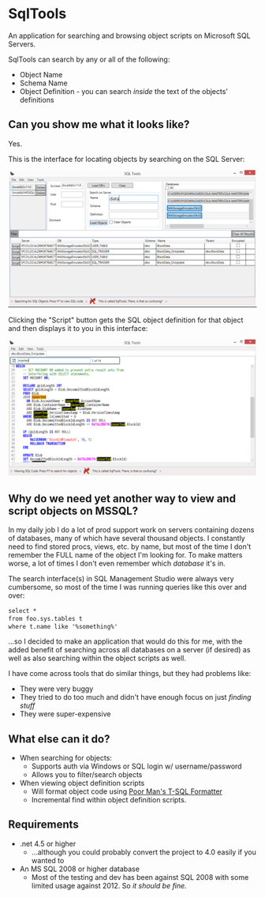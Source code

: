 # SqlTools

An application for searching and browsing object scripts on Microsoft SQL Servers.

SqlTools can search by any or all of the following:

* Object Name
* Schema Name
* Object Definition - you can search *inside* the text of the objects' definitions

## Can you show me what it looks like?

Yes.

This is the interface for locating objects by searching on the SQL Server:

![Code View Interface](/Wiki/Images/SqlToolsSearchInterface.png)

Clicking the "Script" button gets the SQL object definition for that object and then displays it to you in this interface:

![Code View Interface](/Wiki/Images/SqlToolsCodeViewInterface.png)

## Why do we need yet another way to view and script objects on MSSQL?

In my daily job I do a lot of prod support work on servers containing dozens of databases, 
many of which have several thousand objects. I constantly need to find stored procs, views, 
etc. by name, but most of the time I don't remember the FULL name of the object I'm looking 
for. To make matters worse, a lot of times I don't even remember which *database* it's in.

The search interface(s) in SQL Management Studio were always very cumbersome, so most of the time I was running queries
like this over and over:

```
select *
from foo.sys.tables t
where t.name like '%something%'
```

...so I decided to make an application that would do this for me, with the added benefit of searching 
across all databases on a server (if desired) as well as also searching within the object scripts as well.

I have come across tools that do similar things, but they had problems like:

* They were very buggy
* They tried to do too much and didn't have enough focus on just *finding stuff*
* They were super-expensive

## What else can it do?

* When searching for objects:
  * Supports auth via Windows or SQL login w/ username/password
  * Allows you to filter/search objects 
* When viewing object definition scripts
  * Will format object code using [Poor Man's T-SQL Formatter](http://architectshack.com/PoorMansTSqlFormatter.ashx)
  * Incremental find within object definition scripts.

## Requirements

* .net 4.5 or higher 
  * ...although you could probably convert the project to 4.0 easily if you wanted to
* An MS SQL 2008 or higher database
  * Most of the testing and dev has been against SQL 2008 with some limited usage against 2012. So *it should be fine.* 
